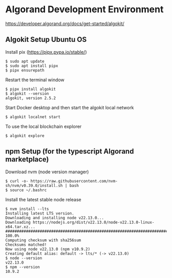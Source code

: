 # Algorand Development Environment
https://developer.algorand.org/docs/get-started/algokit/

## Algokit Setup Ubuntu OS
Install pix (https://pipx.pypa.io/stable/)
```
$ sudo apt update
$ sudo apt install pipx
$ pipx ensurepath
```
Restart the terminal window
```
$ pipx install algokit
$ algokit --version
algokit, version 2.5.2
```
Start Docker desktop and then start the algokit local network
```
$ algokit localnet start
```
To use the local blockchain explorer
```
$ algokit explore
```


## npm Setup (for the typescript Algorand marketplace)
Download nvm (node version manager)
```
$ curl -o- https://raw.githubusercontent.com/nvm-sh/nvm/v0.39.0/install.sh | bash
$ source ~/.bashrc
```

Install the latest stable node release
```
$ nvm install --lts
Installing latest LTS version.
Downloading and installing node v22.13.0...
Downloading https://nodejs.org/dist/v22.13.0/node-v22.13.0-linux-x64.tar.xz...
################################################################################################## 100.0%
Computing checksum with sha256sum
Checksums matched!
Now using node v22.13.0 (npm v10.9.2)
Creating default alias: default -> lts/* (-> v22.13.0)
$ node --version
v22.13.0
$ npm --version
10.9.2
```
